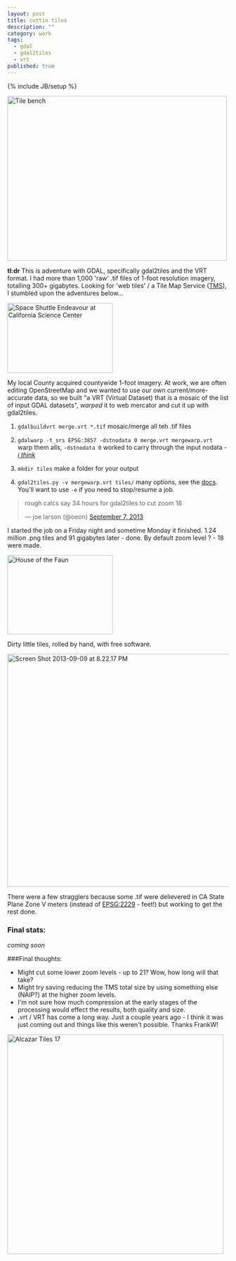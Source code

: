 ```yaml
---
layout: post
title: cuttin tiles
description: ""
category: work
tags: 
  - gdal
  - gdal2tiles
  - vrt
published: true
---
```


{% include JB/setup %}

<a href="http://www.flickr.com/photos/icathing/9860160/" title="Tile bench by icathing, on Flickr"><img src="http://farm1.staticflickr.com/5/9860160_ff26d182e3.jpg" width="500" height="375" alt="Tile bench"></a>

**tl:dr** This is adventure with GDAL, specifically gdal2tiles and the VRT format. I had more than 1,000 'raw' .tif files of 1-foot resolution imagery, totalling 300+ gigabytes. Looking for 'web tiles' / a Tile Map Service ([TMS](http://wiki.openstreetmap.org/wiki/Setting_up_TMS)), I stumbled upon the adventures below…

<a href="http://www.flickr.com/photos/skinnylawyer/8144013050/" title="Space Shuttle Endeavour at California Science Center by InSapphoWeTrust, on Flickr"><img src="http://farm9.staticflickr.com/8053/8144013050_a0b983b4e0_m.jpg" width="240" height="159" alt="Space Shuttle Endeavour at California Science Center"></a>

My local County acquired countywide 1-foot imagery. At work, we are often editing OpenStreetMap and we wanted to use our own current/more-accurate data, so we built "a VRT (Virtual Dataset) that is a mosaic of the list of input GDAL datasets", *warped* it to web mercator and cut it up with gdal2tiles.

1. `gdalbuildvrt merge.vrt *.tif` mosaic/merge all teh .tif files

2. `gdalwarp -t_srs EPSG:3857 -dstnodata 0 merge.vrt mergewarp.vrt` warp them alls, `-dstnodata 0` worked to carry through the input nodata - [*i think*](http://trac.osgeo.org/gdal/wiki/UserDocs/GdalWarp)

3. `mkdir tiles` make a folder for your output

4. `gdal2tiles.py -v mergewarp.vrt tiles/` many options, see the [docs](http://www.gdal.org/gdal2tiles.html). You'll want to use `-e` if you need to stop/resume a job.

<blockquote class="twitter-tweet"><p>rough calcs say 34 hours for gdal2tiles to cut zoom 18</p>&mdash; joe larson (@oeon) <a href="https://twitter.com/oeon/statuses/376159617450901504">September 7, 2013</a></blockquote>
<script async src="//platform.twitter.com/widgets.js" charset="utf-8"></script>

I started the job on a Friday night and sometime Monday it finished. 1.24 million .png tiles and 91 gigabytes later - done. By default zoom level ? - 18 were made.

<a href="http://www.flickr.com/photos/the-consortium/7238535480/" title="House of the Faun by The Consortium, on Flickr"><img src="http://farm8.staticflickr.com/7076/7238535480_8d5d3cec86_m.jpg" width="240" height="180" alt="House of the Faun"></a>

Dirty little tiles, rolled by hand, with free software.

<a href="http://www.flickr.com/photos/j03lar50n/9715500498/" title="Screen Shot 2013-09-09 at 8.22.17 PM by j03lar50n, on Flickr"><img src="http://farm3.staticflickr.com/2847/9715500498_d01aff3efa_c.jpg" width="800" height="530" alt="Screen Shot 2013-09-09 at 8.22.17 PM"></a>

There were a few stragglers because some .tif were delievered in CA State Plane Zone V meters (instead of [EPSG:2229](spatialreference.org/ref/epsg/2229/) - feet!) but working to get the rest done.

### Final stats: 
*coming soon*

###Final thoughts:
- Might cut some lower zoom levels - up to 21? Wow, how long will that take?
- Might try saving reducing the TMS total size by using something else (NAIP?) at the higher zoom levels.
- I'm not sure how much compression at the early stages of the processing would effect the results, both quality and size.
- .vrt / VRT has come a long way. Just a couple years ago - I think it was just coming out and things like this weren't possible. Thanks FrankW!

<a href="http://www.flickr.com/photos/robven/3134215506/" title="Alcazar Tiles 17 by roberto_venturini, on Flickr"><img src="http://farm4.staticflickr.com/3285/3134215506_6546eb79af.jpg" width="492" height="500" alt="Alcazar Tiles 17"></a>